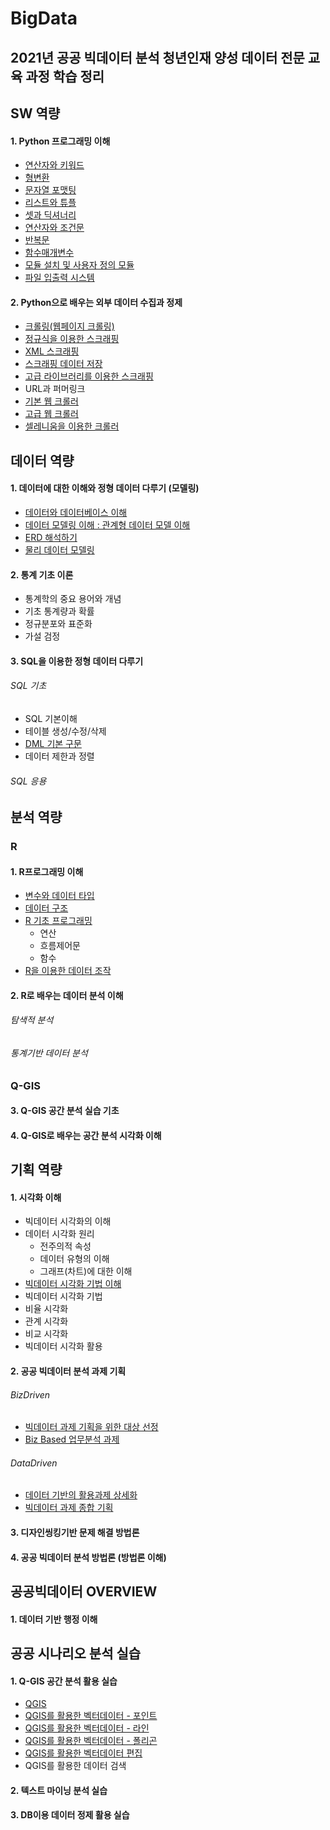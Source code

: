 # BigData
2021년 공공 빅데이터 분석 청년인재 양성 데이터 전문 교육 과정 학습 정리
--------------
## SW 역량
#### 1. Python 프로그래밍 이해
* [연산자와 키워드](https://github.com/Zzeongyx2/bigData/blob/main/DAY_1/%EC%8B%A4%EC%8A%B5(1).py)
* [형변환](https://github.com/Zzeongyx2/bigData/blob/main/DAY_1/%EC%8B%A4%EC%8A%B5(2).py)
* [문자열 포맷팅](https://github.com/Zzeongyx2/bigData/blob/main/DAY_1/%EC%8B%A4%EC%8A%B5(3).py)
* [리스트와 튜플](https://github.com/Zzeongyx2/bigData/blob/main/DAY_1/%EC%8B%A4%EC%8A%B5(4).py)
* [셋과 딕셔너리](DAY_3/실습(1).py)
* [연산자와 조건문](DAY_3/실습(2).py)
* [반복문](DAY_3/실습(3).py)
* [함수매개변수](DAY_3/실습(4).py)
* [모듈 설치 및 사용자 정의 모듈](DAY_3/실습(5).py)
* [파일 입출력 시스템](DAY_3/실습(6).py)
#### 2. Python으로 배우는 외부 데이터 수집과 정제
* [크롤링(웹페이지 크롤링)](DAY_6/실습(1).py)
* [정규식을 이용한 스크래핑](DAY_6/실습(2).py)
* [XML 스크래핑](DAY_6/실습(3).py)
* [스크래핑 데이터 저장](DAY_6/실습(4).py)
* [고급 라이브러리를 이용한 스크래핑](DAY_6/실습(5).py)
* URL과 퍼머링크
* [기본 웹 크롤러](DAY_7/실습_1)
* [고급 웹 크롤러](DAY_7/실습_2)
* [셀레니움을 이용한 크롤러](DAY_7/실습_3)

## 데이터 역량
#### 1. 데이터에 대한 이해와 정형 데이터 다루기 (모델링)
* [데이터와 데이터베이스 이해](/DAY_2/workshop1.md)
* [데이터 모델링 이해 : 관계형 데이터 모델 이해](/DAY_2/workshop2.md)
* [ERD 해석하기](/DAY_2/workshop3.md)
* [물리 데이터 모델링](/DAY_2/workshop4.md)
#### 2. 통계 기초 이론
* 통계학의 중요 용어와 개념
* 기초 통계량과 확률
* 정규분포와 표준화
* 가설 검정
#### 3. SQL을 이용한 정형 데이터 다루기
###### SQL 기초
* SQL 기본이해
* 테이블 생성/수정/삭제
* [DML 기본 구문](DAY_10/DML기본구문.sql)
* 데이터 제한과 정렬
###### SQL 응용

## 분석 역량
### R
#### 1. R프로그래밍 이해
* [변수와 데이터 타입](/DAY_5/실습(2).R)
* [데이터 구조](/DAY_5/실습(3).R)
* [R 기초 프로그래밍](/DAY_5/실습(4).R)
  * 연산
  * 흐름제어문
  * 함수
* [R을 이용한 데이터 조작](/DAY_5/실습(5).R)
#### 2. R로 배우는 데이터 분석 이해
###### 탐색적 분석
###### 통계기반 데이터 분석
### Q-GIS
#### 3. Q-GIS 공간 분석 실습 기초 
#### 4. Q-GIS로 배우는 공간 분석 시각화 이해

## 기획 역량
#### 1. 시각화 이해
* 빅데이터 시각화의 이해
* 데이터 시각화 원리
  * 전주의적 속성
  * 데이터 유형의 이해
  * 그래프(차트)에 대한 이해
 * [빅데이터 시각화 기법 이해](/DAY_4/workshop.md)
 * 빅데이터 시각화 기법
  * 비율 시각화
  * 관계 시각화
  * 비교 시각화
 * 빅데이터 시각화 활용
#### 2. 공공 빅데이터 분석 과제 기획
###### BizDriven
* [빅데이터 과제 기획을 위한 대상 선정](DAY_8/기관분석.md)
* [Biz Based 업무분석 과제](DAY_8/질병관리청.md)
###### DataDriven
* [데이터 기반의 활용과제 상세화](DAY_9/workshop1.md)
* [빅데이터 과제 종합 기획](DAY_9/워크샵(2).pdf)
#### 3. 디자인씽킹기반 문제 해결 방법론
#### 4. 공공 빅데이터 분석 방법론 (방법론 이해)


## 공공빅데이터 OVERVIEW
#### 1. 데이터 기반 행정 이해

## 공공 시나리오 분석 실습
#### 1. Q-GIS 공간 분석 활용 실습
* [QGIS ](DAY_11/실습캡쳐.md)
* [QGIS를 활용한 벡터데이터 - 포인트](DAY_11/실습캡쳐.md)
* [QGIS를 활용한 벡터데이터 - 라인](DAY_11/실습캡쳐.md)
* [QGIS를 활용한 벡터데이터 - 폴리곤](DAY_11/실습캡쳐.md)
* [QGIS를 활용한 벡터데이터 편집](DAY_11/실습캡쳐.md)
* QGIS를 활용한 데이터 검색
#### 2. 텍스트 마이닝 분석 실습
#### 3. DB이용 데이터 정제 활용 실습
